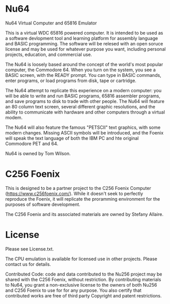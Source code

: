# Nu64 
Nu64 Virtual Computer and 65816 Emulator

This is a virtual WDC 65816 powered computer. It is intended to be used as a software devlopment tool and learning platform for assembly language and BASIC programming. The software will be relesed with an open soruce license and may be used for whatever purpose you want, including personal projects, education, and commercial use. 

The Nu64 is loosely based around the concept of the world's most popular computer, the Commodore 64. When you turn on the system, you see a BASIC screen, with the READY prompt. You can type in BASIC commands, enter programs, or load programs from disk, tape or cartridge. 

The Nu64 attempt to replicate this experience on a modern computer: you will be able to write and run BASIC programs, 65816 assembler programs, and save programs to disk to trade with other people. The Nu64 will feature an 80 column text screen, several different graphic resolutions, and the ability to communicate with hardware and other computers through a virtual modem. 

The Nu64 will also feature the famous "PETSCII" text graphics, with some modern changes. Missing ASCII symbols will be introduced, and the Foenix will speak the text language of both the IBM PC and hte original Commodore PET and 64. 

Nu64 is owned by Tom Wilson. 

# C256 Foenix

This is designed to be a partner project to the C256 Foenix Computer (https://www.c256foenix.com/). While it doesn't seek to perfectly reproduce the Foenix, it will replicate the proramming environment for the purposes of software development. 

The C256 Foenix and its associated materials are owned by Stefany Allaire. 

# License 
Please see License.txt.

The CPU emulation is available for licensed use in other projects. Please contact us for details. 

Contributed Code: code and data contributed to the Nu256 project may be shared with the C256 Foenix, without restriction. By contributing materials to Nu64, you grant a non-exclusive license to the owners of both Nu256 and C256 Foenix to use for for any purpose. You also certify that contributed works are free of third party Copyright and patent restrictions. 

